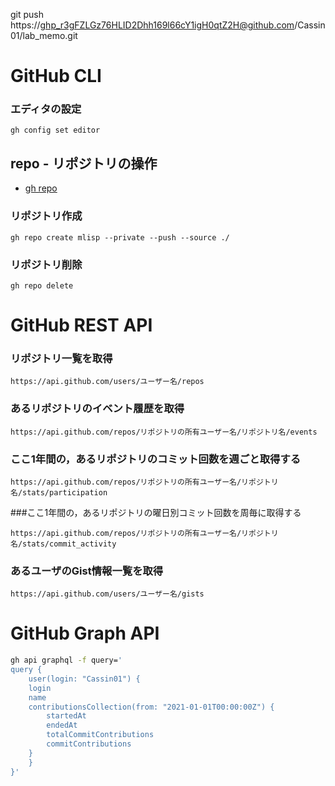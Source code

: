 git push https://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@github.com/Cassin01/lab_memo.git

# GitHub CLI

### エディタの設定
`gh config set editor`

## repo - リポジトリの操作
- [gh repo](https://cli.github.com/manual/gh_repo)

### リポジトリ作成
`gh repo create mlisp --private --push --source ./`

### リポジトリ削除
`gh repo delete`

# GitHub REST API 

### リポジトリ一覧を取得

`https://api.github.com/users/ユーザー名/repos`

### あるリポジトリのイベント履歴を取得

`https://api.github.com/repos/リポジトリの所有ユーザー名/リポジトリ名/events`

### ここ1年間の，あるリポジトリのコミット回数を週ごと取得する

`https://api.github.com/repos/リポジトリの所有ユーザー名/リポジトリ名/stats/participation`

###ここ1年間の，あるリポジトリの曜日別コミット回数を周毎に取得する

`https://api.github.com/repos/リポジトリの所有ユーザー名/リポジトリ名/stats/commit_activity`

### あるユーザのGist情報一覧を取得

`https://api.github.com/users/ユーザー名/gists`

# GitHub Graph API


```sh
gh api graphql -f query='
query {
    user(login: "Cassin01") {
    login
    name
    contributionsCollection(from: "2021-01-01T00:00:00Z") {
        startedAt
        endedAt
        totalCommitContributions
        commitContributions
    }
    }
}'
```

